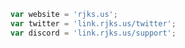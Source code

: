 ```javascript
var website = 'rjks.us';
var twitter = 'link.rjks.us/twitter';
var discord = 'link.rjks.us/support';
```
